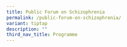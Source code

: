 ```yaml
---
title: Public Forum on Schizophrenia
permalink: /public-forum-on-schizophrenia/
variant: tiptap
description: ""
third_nav_title: Programme
---
```


